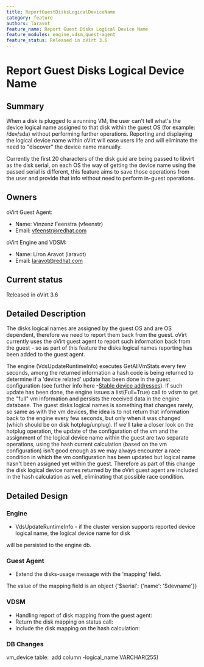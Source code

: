 ```yaml
---
title: ReportGuestDisksLogicalDeviceName
category: feature
authors: laravot
feature_name: Report Guest Disks Logical Device Name
feature_modules: engine,vdsm,guest-agent
feature_status: Released in oVirt 3.6
---
```


# Report Guest Disks Logical Device Name

## Summary

When a disk is plugged to a running VM, the user can't tell what's the device logical name assigned to that disk within the guest OS
(for example: /dev/sda) without performing further operations.
Reporting and displaying the logical device name within oVirt will ease users life and will eliminate the need to "discover" the device name manually.

Currently the first 20 characters of the disk guid are being passed to libvirt as the disk serial,
on each OS the way of getting the device name using the passed serial is different,
this feature aims to save those operations from the user and provide that info without need to perform in-guest operations.

## Owners

oVirt Guest Agent:

*   Name: Vinzenz Feenstra (vfeenstr)
*   Email: <vfeenstr@redhat.com>

oVirt Engine and VDSM:

*   Name: Liron Aravot (laravot)
*   Email: <laravot@redhat.com>

## Current status

Released in oVirt 3.6

## Detailed Description

The disks logical names are assigned by the guest OS and are OS dependent, therefore we need to report them back from the guest.
oVirt currently uses the oVirt guest agent to report such information back from the guest -
so as part of this feature the disks logical names reporting has been added to the guest agent.

The engine (VdsUpdateRuntimeInfo) executes GetAllVmStats every few seconds, among the returned information a hash code is being
returned to determine if a 'device related' update has been done in the guest configuration 
(see further info here -[Stable device addresses](/develop/release-management/features/virt/stabledeviceaddresses.html)). If such update has been done, the engine issues a list(Full=True) call to vdsm to get the "full" vm information and persists the received data in the engine database. The guest disks logical names is something that changes rarely, so same as with the vm devices, the idea is to not return that information back to the engine every few seconds, but only when it was changed (which should be on disk hotplug/unplug). If we'll take a closer look on the hotplug operation, the update of the configuration of the vm and the assignment of the logical device name within the guest are two separate operations, using the hash current calculation (based on the vm configuration) isn't good enough as we may always encounter a race condition in which the vm configuration has been updated but logical name hasn't been assigned yet within the guest. Therefore as part of this change the disk logical device names returned by the oVirt guest agent are included in the hash calculation as well, eliminating that possible race condition.

## Detailed Design

### Engine

*   VdsUpdateRuntimeInfo - if the cluster version supports reported device logical name, the logical device name for disk

will be persisted to the engine db.

### Guest Agent

*   Extend the disks-usage message with the 'mapping' field.

The value of the mapping field is an object {'$serial': {'name': '$devname'}}


### VDSM

*   Handling report of disk mapping from the guest agent:
*   Return the disk mapping on status call:
*   Include the disk mapping on the hash calculation:

### DB Changes

vm_device table:
       add column -logical_name VARCHAR(255)
